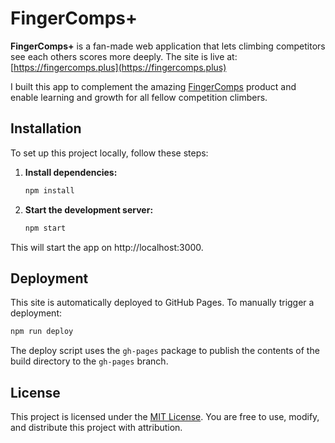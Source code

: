 # FingerComps+

**FingerComps+** is a fan-made web application that lets climbing competitors see each others scores more deeply. The site is live at: [https://fingercomps.plus](https://fingercomps.plus)

I built this app to complement the amazing [FingerComps](https://fingercomps.com/) product and enable learning and growth for all fellow competition climbers.

## Installation

To set up this project locally, follow these steps:

1. **Install dependencies:**

    ```bash
    npm install
    ```

2. **Start the development server:**

    ```bash
    npm start
    ```

This will start the app on http://localhost:3000.

## Deployment

This site is automatically deployed to GitHub Pages. To manually trigger a deployment:

```bash
npm run deploy
```

The deploy script uses the `gh-pages` package to publish the contents of the build directory to the `gh-pages` branch.

## License

This project is licensed under the [MIT License](https://github.com/latiosu/fingercomps-extended/blob/main/LICENSE). You are free to use, modify, and distribute this project with attribution.
